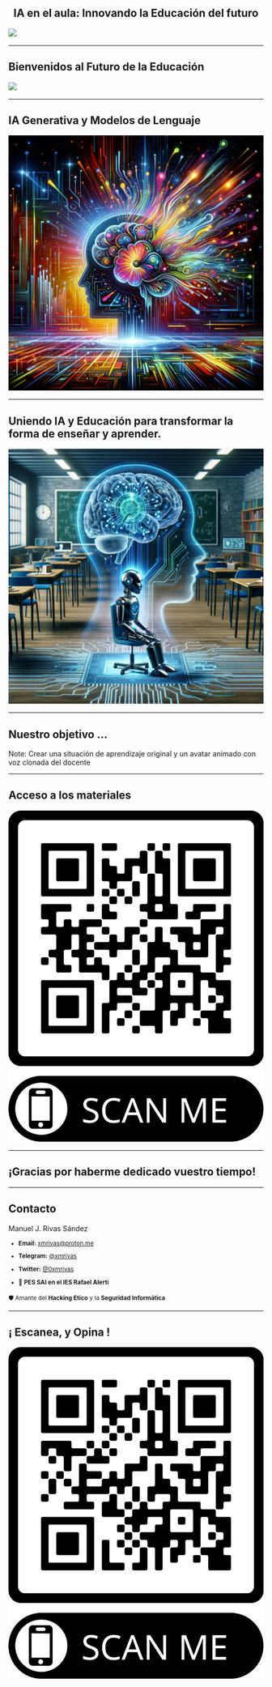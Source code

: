 <h2 class="r-fit-text" style="text-align: center"> IA en el aula: Innovando la Educación del futuro </h2>

<img class="r-stretch" style="text-align: center" src="assets/IA en el aula: Innovando la Educación del futuro.png">
 
---

## Bienvenidos al Futuro de la Educación

<img class="r-stretch" style="text-align: center" src="assets/img.png">

---

## IA Generativa y Modelos de Lenguaje

<img class="r-stretch" style="text-align: center" src="assets/IA-Generativa.png">

---

## Uniendo IA y Educación para transformar la forma de enseñar y aprender.

<img class="r-stretch" style="text-align: center" src="assets/IA-y-Educacion.png">

---

## Nuestro objetivo ...


Note: Crear una situación de aprendizaje original y un avatar animado con voz clonada del docente

---

## Acceso a los materiales

<img class="r-stretch" style="text-align: center" src="assets/qr-materiales.png">


<!-- ---

## Descarga los materiales

<img class="r-stretch" style="text-align: center" src="assets/qr-materiales-descargables.png"> -->

---

<!-- .slide: data-background-video="assets/searching.mp4" data-background-opacity="0.6" data-background-video-loop data-background-video-muted-->

## ¡Gracias por haberme dedicado vuestro tiempo!

---

## Contacto

 Manuel J. Rivas Sández 
 <small>
- **Email:** [xmrivas@proton.me](mailto:xmrivas@proton.me)
- **Telegram:** [@xmrivas](https://t.me/xmrivas)
- **Twitter:** [@0xmrivas](https://twitter.com/0xmrivas)

- 💼 **PES SAI en el IES Rafael Alerti**

🛡️ Amante del **Hacking Etico** y la **Seguridad Informática**
</small> 

---

## ¡ Escanea, y Opina !

<img class="r-stretch" style="text-align: center" src="assets/qr-feedback.png">

